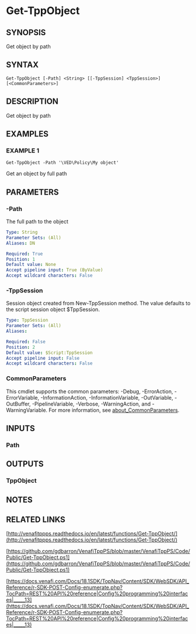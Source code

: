 # Get-TppObject

## SYNOPSIS
Get object by path

## SYNTAX

```
Get-TppObject [-Path] <String> [[-TppSession] <TppSession>] [<CommonParameters>]
```

## DESCRIPTION
Get object by path

## EXAMPLES

### EXAMPLE 1
```
Get-TppObject -Path '\VED\Policy\My object'
```

Get an object by full path

## PARAMETERS

### -Path
The full path to the object

```yaml
Type: String
Parameter Sets: (All)
Aliases: DN

Required: True
Position: 1
Default value: None
Accept pipeline input: True (ByValue)
Accept wildcard characters: False
```

### -TppSession
Session object created from New-TppSession method. 
The value defaults to the script session object $TppSession.

```yaml
Type: TppSession
Parameter Sets: (All)
Aliases:

Required: False
Position: 2
Default value: $Script:TppSession
Accept pipeline input: False
Accept wildcard characters: False
```

### CommonParameters
This cmdlet supports the common parameters: -Debug, -ErrorAction, -ErrorVariable, -InformationAction, -InformationVariable, -OutVariable, -OutBuffer, -PipelineVariable, -Verbose, -WarningAction, and -WarningVariable. For more information, see [about_CommonParameters](http://go.microsoft.com/fwlink/?LinkID=113216).

## INPUTS

### Path
## OUTPUTS

### TppObject
## NOTES

## RELATED LINKS

[http://venafitppps.readthedocs.io/en/latest/functions/Get-TppObject/](http://venafitppps.readthedocs.io/en/latest/functions/Get-TppObject/)

[https://github.com/gdbarron/VenafiTppPS/blob/master/VenafiTppPS/Code/Public/Get-TppObject.ps1](https://github.com/gdbarron/VenafiTppPS/blob/master/VenafiTppPS/Code/Public/Get-TppObject.ps1)

[https://docs.venafi.com/Docs/18.1SDK/TopNav/Content/SDK/WebSDK/API_Reference/r-SDK-POST-Config-enumerate.php?TocPath=REST%20API%20reference|Config%20programming%20interfaces|_____13](https://docs.venafi.com/Docs/18.1SDK/TopNav/Content/SDK/WebSDK/API_Reference/r-SDK-POST-Config-enumerate.php?TocPath=REST%20API%20reference|Config%20programming%20interfaces|_____13)

